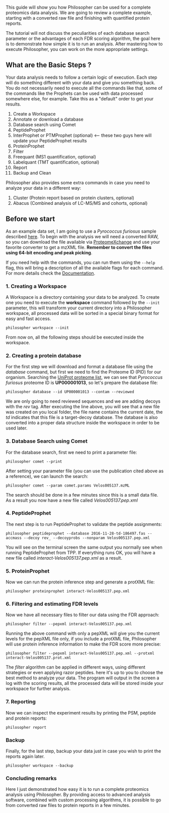 This guide will show you how Philosopher can be used for a complete proteomics data analysis. We are going to review a complete example, starting with a converted raw file and finishing with quantified protein reports.

The tutorial will not discuss the peculiarities of each database search parameter or the advantages of each FDR scoring algorithm, the goal here is to demonstrate how simple it is to run an analysis. After mastering how to execute Philosopher, you can work on the more appropriate settings.

## What are the Basic Steps ?
Your data analysis needs to follow a certain logic of execution. Each step will do something different with your data and give you something back. You do not necessarily need to execute all the commands like that, some of the commands like the Prophets can be used with data processed somewhere else, for example. Take this as a "default" order to get your results.

1. Create a Workspace
2. Annotate or download a database
3. Database search using Comet
4. PeptideProphet
5. InterProphet or PTMProphet (optional) <-- these two guys here will update your PeptideProphet results
6. ProteinProphet
7. Filter
8. Freequant (MS1 quantification, optional)
9. Labelquant (TMT quantification, optional)
9. Report
10. Backup and Clean

Philosopher also provides some extra commands in case you need to analyze your data in a different way:

1. Cluster (Protein report based on protein clusters, optional)
2. Abacus  (Combined analysis of LC-MS/MS and cohorts, optional)


## Before we start
As an example data set, I am going to use a _Pyrococcus furiosus_ sample described [here](http://pubs.acs.org/doi/abs/10.1021/pr300055q). To begin with the analysis we will need a converted RAW, so you can download the file available via [ProteomeXchange](http://proteomecentral.proteomexchange.org/cgi/GetDataset?ID=PXD001077) and use your favorite converter to get a mzXML file. __Remember to convert the files using 64-bit encoding and peak picking__.

If you need help with the commands, you can run them using the `--help` flag, this will bring a description of all the available flags for each command. For more details check the [Documentation](documentation.md).


### 1. Creating a Workspace
A Workspace is a directory containing your data to be analyzed. To create one you need to execute the __workspace__ command followed by the `--init` parameter, this will transform your current directory into a Philosopher workspace, all processed data will be sorted in a special binary format for easy and fast access.

`philosopher workspace --init`

From now on, all the following steps should be executed inside the workspace.


### 2. Creating a protein database
For the first step we will download and format a database file using the _database_ command, but first we need to find the Proteome ID (PID) for our organism. Searching the [UniProt proteome list](http://www.uniprot.org/proteomes), we can see that _Pyrococcus furiosus_ proteome ID is **UP000001013**, so let's prepare the database file:

`philosopher database --id UP000001013 --contam --reviewed`

We are only going to need reviewed sequences and we are adding decoys with the _rev_ tag. After executing the line above, you will see that a new file was created on you local folder, the file name contains the current date, the _td_ indicates that this file is a target-decoy database. The database is also converted into a proper data structure inside the workspace in order to be used later.


### 3. Database Search using Comet
For the database search, first we need to print a parameter file:

`philosopher comet --print`

After setting your parameter file (you can use the publication cited above as a reference), we can launch the search:

`philosopher comet --param comet.params Velos005137.mzML`

The search should be done in a few minutes since this is a small data file. As a result you now have a new file called _Velos005137.pep.xml_


### 4. PeptideProphet
The next step is to run PeptideProphet to validate the peptide assignments:

`philosopher peptideprophet --database 2016-11-28-td-186497.fas --accmass --decoy rev_ --decoyprobs --nonparam Velos005137.pep.xml`

You will see on the terminal screen the same output you normally see when running PeptideProphet from TPP. If everything runs OK, you will have a new file called _interact-Velos005137.pep.xml_ as a result.


### 5. ProteinProphet
Now we can run the protein inference step and generate a protXML file:

`philosopher proteinprophet interact-Velos005137.pep.xml`


### 6. Filtering and estimating FDR levels
Now we have all necessary files to filter our data using the FDR approach:

`philosopher filter --pepxml interact-Velos005137.pep.xml`

Running the above command with only a pepXML will give you the current levels for the pepXML file only, if you include a protXML file, Philosopher will use protein inference information to make the FDR score more precise:

`philosopher filter --pepxml interact-Velos005137.pep.xml --protxml interact-Velos005137.prot.xml`

The _filter_ algorithm can be applied in different ways, using different strategies or even applying razor peptides. here it's up to you to choose the best method to analyze your data. The program will output in the screen a log with the scoring results, all the processed data will be stored inside your workspace for further analysis.


### 7. Reporting
Now we can inspect the experiment results by printing the PSM, peptide and protein reports:

`philosopher report`


### Backup
Finally, for the last step, backup your data just in case you wish to print the reports again later.

`philosopher workspace --backup`


### Concluding remarks
Here I just demonstrated how easy it is to run a complete proteomics analysis using Philosopher. By providing access to advanced analysis software, combined with custom processing algorithms, it is possible to go from converted raw files to protein reports in a few minutes.
